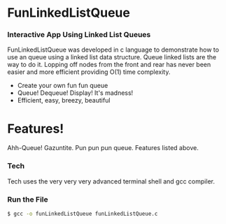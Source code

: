 # FunLinkedListQueue

### Interactive App Using Linked List Queues

FunLinkedListQueue was developed in c language to demonstrate how to use an queue using a linked list data structure. Queue linked lists are the way to do it. Lopping off nodes from the front and rear has never been easier and more efficient providing O(1) time complexity.

- Create your own fun fun queue
- Queue! Dequeue! Display! It's madness!
- Efficient, easy, breezy, beautiful

# Features!

Ahh-Queue! Gazuntite. Pun pun pun queue. Features listed above.

### Tech

Tech uses the very very very advanced terminal shell and gcc compiler.

### Run the File

```sh
$ gcc -o funLinkedListQueue funLinkedListQueue.c
```
